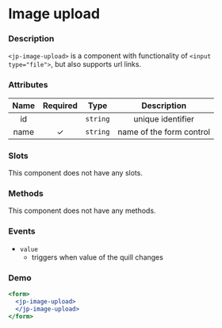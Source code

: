 # Image upload

### Description

`<jp-image-upload>` is a component with functionality of `<input type="file">`, but also supports url links.

### Attributes

| **Name** | **Required** | **Type** | **Description** |
| :----: | :----: | :----: | :---: |
| id | | `string`| unique identifier |
| name | ✓ | `string` |  name of the form control |

### Slots

This component does not have any slots.

### Methods

This component does not have any methods.

### Events

- `value` 
  - triggers when value of the quill changes

### Demo

```jsx live
<form>
  <jp-image-upload>
  </jp-image-upload>
</form>
```
